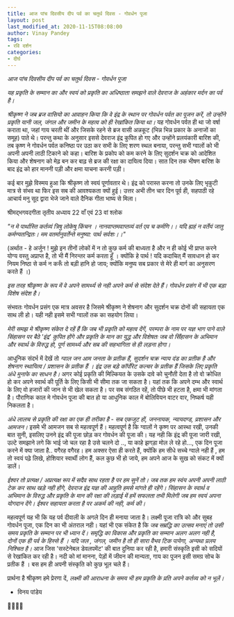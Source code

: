 ```yaml
---
title: आज पांच दिवसीय दीप पर्व का चतुर्थ दिवस - गोवर्धन पूजा
layout: post
last_modified_at: 2020-11-15T08:08:00
author: Vinay Pandey
tags:
- रवि दर्शन
categories:
- दीर्घ
---
```

*आज पांच दिवसीय दीप पर्व का चतुर्थ दिवस - गोवर्धन पूजा*

*यह प्रकृति के सम्मान का और स्वयं को प्रकृति का अधिष्ठाता समझने वाले देवराज के अहंकार मर्दन का पर्व है।* 

*श्रीकृष्ण ने जब ब्रज वासियो का आवाहन किया कि वे इंद्र के स्थान पर गोवर्धन पर्वत का पूजन करें, तो उन्होंने प्रकृति यानी जल, जंगल और जमीन के महत्व को ही रेखांकित किया था।*  यह गोवर्धन पर्वत ही था जो वर्षा कराता था, जहां गाय चरती थीं और जिसके रहने से ब्रज वासी अन्नकूट (भिन्न भिन्न प्रकार के अनाजों का समूह) पाते थे। परन्तु कथा के अनुसार इससे देवराज इंद्र कुपित हो गए और उन्होंने प्रलयंकारी बारिश की, तब कृष्ण ने गोवर्धन पर्वत कनिष्ठा पर उठा कर सभी के लिए शरण स्थल बनाया, परन्तु सभी ग्वालों को भी अपनी अपनी लाठी टिकाने को कहा। बारिश के प्रकोप को कम करने के लिए सुदर्शन चक्र को आदेशित किया और शेषनाग को मेढ़ बन कर बाढ़ से ब्रज की रक्षा का दायित्व दिया। सात दिन तक भीषण बारिश के बाद इंद्र को हार माननी पड़ी और क्षमा याचना करनी पड़ी।

कई बार मुझे विस्मय हुआ कि श्रीकृष्ण तो स्वयं पूर्णावतार थे। इंद्र को परास्त करना तो उनके लिए भृकुटी मात्र से संभव था फिर इस सब की आवश्यकता क्यों हुई।  उत्तर अभी तीन चार दिन पूर्व ही, सहपाठी रहे आचार्य मनु सूद द्वारा भेजे जाने वाले दैनिक गीता भाष्य से मिला। 

श्रीमद्भगवदगीता तृतीय अध्याय 22 वाँ एवं 23 वां श्लोक

_"न मे पार्थास्ति कर्तव्यं त्रिषु लोकेषु किंचन ।_ 
_नानवाप्तमवाप्तव्यं वर्त एव च कर्मणि।।_
_यदि ह्यहं न वर्तेयं जातु कर्मण्यतन्द्रितः।_
_मम वतर्मानुवर्तेन्ते मनुष्या: पार्थ सर्वशः।।"_

(अर्थात - हे अर्जुन ! मुझे इन तीनों लोकों में न तो कुछ कर्म की बाध्यता है और न ही कोई भी प्राप्त करने योग्य वस्तु अप्राप्त है, तो भी मैं निरन्तर कर्म करता हूँ ।
क्योंकि हे पार्थ ! यदि कदाचित् मैं सावधान हो कर नियम निष्ठा से कर्म न करूँ तो बड़ी हानि हो जाय; क्योंकि मनुष्य सब प्रकार से मेरे ही मार्ग का अनुसरण करते हैं ।)

*इस तरह श्रीकृष्ण के रूप में वे अपने सामर्थ्य से नही अपने कर्म से संदेश देते हैं। गोवर्धन प्रसंग में भी एक बड़ा विशेष संदेश है।*

संभवतः गोवर्धन प्रसंग एक मात्र अवसर है जिसमे श्रीकृष्ण ने शेषनाग और सुदर्शन चक्र दोनों की सहायता एक साथ ली हो। यही नही इसमे सभी ग्वालों तक का सहयोग लिया। 

*मेरी समझ मे श्रीकृष्ण संकेत दे रहें हैं कि जब भी प्रकृति को महत्व देंगें, परम्परा के नाम पर यज्ञ भाग पाने वाले सिंहासन पर बैठे 'इंद्र' कुपित होंगे और प्रकृति के मान का युद्ध और विशेषतः जब वो सिँहासन के अभिमान और स्वार्थ के विरुद्ध  हो, पूर्ण सामर्थ्य और सब की सहभागिता से ही लड़ना होगा।*

आधुनिक संदर्भ में देखें तो *ग्वाल जन आम जनता के प्रतीक हैं, सुदर्शन चक्र न्याय दंड का प्रतीक है और शेषनाग  स्थायित्व / प्रशासन के प्रतीक हैं । इंद्र उस बड़े कॉर्पोरेट कल्चर के प्रतीक हैं जिसके लिए प्रकृति अंधे मुनाफे का साधन है।*  अगर कोई प्रकृति की मिल्कियत के उसके दावे को चुनौती देता है तो वो क्रोधित हो कर अपने स्वार्थ की पूर्ति के लिए किसी भी सीमा तक जा सकता है। यहां तक कि अपने दम्भ और स्वार्थ के लिए वो हजारों की जान से भी खेल सकता है। पर सब संगठित रहें, तो पीछे भी हटता है, क्षमा भी मांगता है। पौराणिक काल मे गोवर्धन पूजा की बात हो या आधुनिक काल में बोलिवियन वाटर वार, निष्कर्ष यही निकलता है।

*अंधे लालच से प्रकृति की रक्षा का एक ही तरीका है - सब एकजुट हों, जननायक, न्यायदण्ड, प्रशासन और आमजन।* इसमे भी आमजन सब से महत्वपूर्ण हैं। महत्वपूर्ण है कि ग्वालों ने कृष्ण पर आस्था रखी, उनकी बात सुनी, इसलिए उनने इंद्र की पूजा छोड़ कर गोवर्धन की पूजा की। यह नही कि इंद्र की पूजा जारी रखी, उल्टे समझाने लगे कि भाई जो चल रहा है उसे चलने दो .., या काहे झगड़ा मोल ले रहे हो..., एक दिन पूजा करने में क्या जाता है.. वगैरह वगैरह।  हम अक्सर ऐसा ही करते हैं, क्योंकि हम सीधे सच्चे ग्वाले नही हैं , हम तो स्वयं पढ़े लिखे, होशियार स्वार्थी लोग हैं, कल कुछ भी हो जाये, हम अपने आज के सुख को संकट में क्यों डालें। 

*ईश्वर तो प्रत्यक्ष / अप्रत्यक्ष रूप में सदैव साथ रहता है पर हम सुनें तो। जब तक हम स्वंय अपनी अपनी लाठी टेक कर साथ खड़े नही होंगे, देवराज इंद्र यज्ञ की आहुति हमसे मांगते ही रहेंगे। सिंहासन के स्वार्थ व  अभिमान के विरुद्ध और प्रकृति के मान की रक्षा की  लड़ाई में हमें सफलता तभी मिलेगी जब हम स्वयं अपना योगदान देंगे। ईश्वर सहायता करता है पर अकर्म की नही, कर्म की।* 

महत्वपूर्ण यह भी कि यह पर्व दीवाली के अगले दिन ही मनाया जाता है। लक्ष्मी पूजा रात्रि को और सुबह गोवर्धन पूजा, एक दिन का भी अंतराल नही। यहां भी एक संकेत है कि *जब सम्रद्धि का उत्सव मनाएं तो उसी समय प्रकृति के सम्मान पर भी ध्यान दें। समृद्धि का विकास और प्रकृति का सम्मान अलग अलग नही है, दोनों एक ही पर्व के हिस्से हैं । यदि जल , जंगल, जमीन है तो ही सारा वैभव टिक पायेगा, अन्यथा प्रलय निश्चित है।* आज जिस 'सस्टेनेबल डेवलपमेंट' की बात दुनिया कर रही है, हमारी संस्कृति इसी को सदियों से रेखांकित कर रही है। नदी को मां मानना, पेड़ों में जीवन की मान्यता, गाय का पूजन इसी समग्र सोच के प्रतीक हैं । बस हम ही अपनी संस्कृति को कुछ भूल चले हैं। 

प्रार्थना है
श्रीकृष्ण हमे प्रेरणा दें, 
*लक्ष्मी की आराधना के समय भी हम प्रकृति के प्रति अपने कर्तव्य को न भूलें।* 

- विनय पांडेय

🙏🌷🌷🙏


